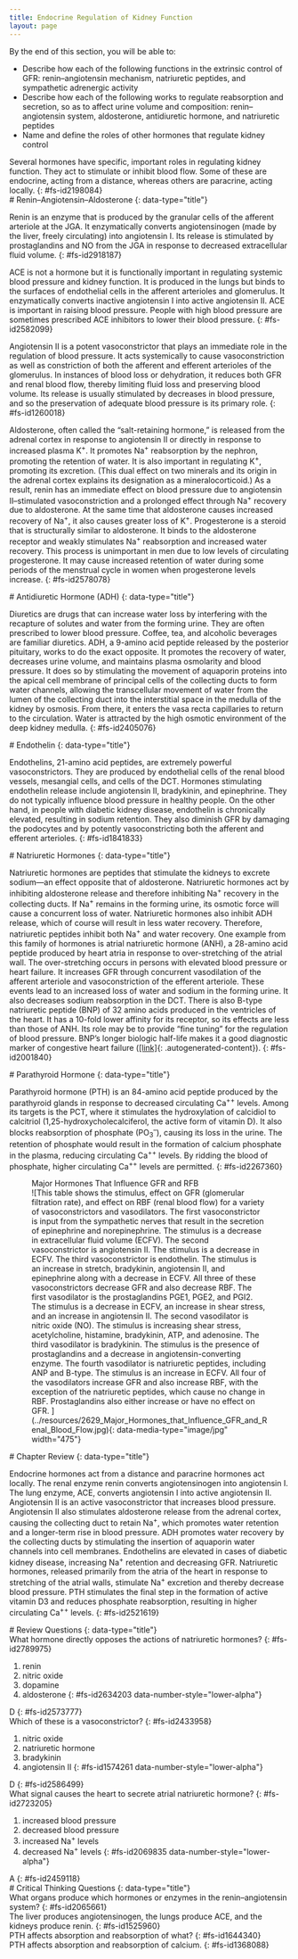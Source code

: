```yaml
---
title: Endocrine Regulation of Kidney Function
layout: page
---
```


<div data-type="abstract" markdown="1">
By the end of this section, you will be able to:

* Describe how each of the following functions in the extrinsic control
  of GFR: renin–angiotensin mechanism, natriuretic peptides, and
  sympathetic adrenergic activity
* Describe how each of the following works to regulate reabsorption and
  secretion, so as to affect urine volume and composition:
  renin–angiotensin system, aldosterone, antidiuretic hormone, and
  natriuretic peptides
* Name and define the roles of other hormones that regulate kidney
  control

</div>
Several hormones have specific, important roles in regulating kidney
function. They act to stimulate or inhibit blood flow. Some of these are
endocrine, acting from a distance, whereas others are paracrine, acting
locally.
{: #fs-id2198084}

<section data-depth="1" id="fs-id2459453" markdown="1">
# Renin–Angiotensin–Aldosterone
{: data-type="title"}

Renin is an enzyme that is produced by the granular cells of the
afferent arteriole at the JGA. It enzymatically converts angiotensinogen
(made by the liver, freely circulating) into angiotensin I. Its release
is stimulated by prostaglandins and NO from the JGA in response to
decreased extracellular fluid volume.
{: #fs-id2918187}

ACE is not a hormone but it is functionally important in regulating
systemic blood pressure and kidney function. It is produced in the lungs
but binds to the surfaces of endothelial cells in the afferent
arterioles and glomerulus. It enzymatically converts inactive
angiotensin I into active angiotensin II. ACE is important in raising
blood pressure. People with high blood pressure are sometimes prescribed
ACE inhibitors to lower their blood pressure.
{: #fs-id2582099}

Angiotensin II is a potent vasoconstrictor that plays an immediate role
in the regulation of blood pressure. It acts systemically to cause
vasoconstriction as well as constriction of both the afferent and
efferent arterioles of the glomerulus. In instances of blood loss or
dehydration, it reduces both GFR and renal blood flow, thereby limiting
fluid loss and preserving blood volume. Its release is usually
stimulated by decreases in blood pressure, and so the preservation of
adequate blood pressure is its primary role.
{: #fs-id1260018}

Aldosterone, often called the “salt-retaining hormone,” is released from
the adrenal cortex in response to angiotensin II or directly in response
to increased plasma K<sup>+</sup>. It promotes Na<sup>+</sup>
reabsorption by the nephron, promoting the retention of water. It is
also important in regulating K<sup>+</sup>,<sup> </sup>promoting its
excretion. (This dual effect on two minerals and its origin in the
adrenal cortex explains its designation as a mineralocorticoid.) As a
result, renin has an immediate effect on blood pressure due to
angiotensin II–stimulated vasoconstriction and a prolonged effect
through Na<sup>+</sup> recovery due to aldosterone. At the same time
that aldosterone causes increased recovery of Na<sup>+</sup>, it also
causes greater loss of K<sup>+</sup>. Progesterone is a steroid that is
structurally similar to aldosterone. It binds to the aldosterone
receptor and weakly stimulates Na<sup>+</sup> reabsorption and increased
water recovery. This process is unimportant in men due to low levels of
circulating progesterone. It may cause increased retention of water
during some periods of the menstrual cycle in women when progesterone
levels increase.
{: #fs-id2578078}

</section>
<section data-depth="1" id="fs-id2587912" markdown="1">
# Antidiuretic Hormone (ADH)
{: data-type="title"}

Diuretics are drugs that can increase water loss by interfering with the
recapture of solutes and water from the forming urine. They are often
prescribed to lower blood pressure. Coffee, tea, and alcoholic beverages
are familiar diuretics. ADH, a 9-amino acid peptide released by the
posterior pituitary, works to do the exact opposite. It promotes the
recovery of water, decreases urine volume, and maintains plasma
osmolarity and blood pressure. It does so by stimulating the movement of
aquaporin proteins into the apical cell membrane of principal cells of
the collecting ducts to form water channels, allowing the transcellular
movement of water from the lumen of the collecting duct into the
interstitial space in the medulla of the kidney by osmosis. From there,
it enters the vasa recta capillaries to return to the circulation. Water
is attracted by the high osmotic environment of the deep kidney medulla.
{: #fs-id2405076}

</section>
<section data-depth="1" id="fs-id2288002" markdown="1">
# Endothelin
{: data-type="title"}

<span data-type="term">Endothelins</span>, 21-amino acid peptides, are
extremely powerful vasoconstrictors. They are produced by endothelial
cells of the renal blood vessels, mesangial cells, and cells of the DCT.
Hormones stimulating endothelin release include angiotensin II,
bradykinin, and epinephrine. They do not typically influence blood
pressure in healthy people. On the other hand, in people with diabetic
kidney disease, endothelin is chronically elevated, resulting in sodium
retention. They also diminish GFR by damaging the podocytes and by
potently vasoconstricting both the afferent and efferent arterioles.
{: #fs-id1841833}

</section>
<section data-depth="1" id="fs-id2019825" markdown="1">
# Natriuretic Hormones
{: data-type="title"}

Natriuretic hormones are peptides that stimulate the kidneys to excrete
sodium—an effect opposite that of aldosterone. Natriuretic hormones act
by inhibiting aldosterone release and therefore inhibiting
Na<sup>+</sup> recovery in the collecting ducts. If Na<sup>+</sup>
remains in the forming urine, its osmotic force will cause a concurrent
loss of water. Natriuretic hormones also inhibit ADH release, which of
course will result in less water recovery. Therefore, natriuretic
peptides inhibit both Na<sup>+</sup> and water recovery. One example
from this family of hormones is atrial natriuretic hormone (ANH), a
28-amino acid peptide produced by heart atria in response to
over-stretching of the atrial wall. The over-stretching occurs in
persons with elevated blood pressure or heart failure. It increases GFR
through concurrent vasodilation of the afferent arteriole and
vasoconstriction of the efferent arteriole. These events lead to an
increased loss of water and sodium in the forming urine. It also
decreases sodium reabsorption in the DCT. There is also B-type
natriuretic peptide (BNP) of 32 amino acids produced in the ventricles
of the heart. It has a 10-fold lower affinity for its receptor, so its
effects are less than those of ANH. Its role may be to provide “fine
tuning” for the regulation of blood pressure. BNP’s longer biologic
half-life makes it a good diagnostic marker of congestive heart failure
([\[link\]](#fig-ch26_08_01){: .autogenerated-content}).
{: #fs-id2001840}

</section>
<section data-depth="1" id="fs-id2100998" markdown="1">
# Parathyroid Hormone
{: data-type="title"}

Parathyroid hormone (PTH) is an 84-amino acid peptide produced by the
parathyroid glands in response to decreased circulating Ca<sup>++</sup>
levels. Among its targets is the PCT, where it stimulates the
hydroxylation of calcidiol to calcitriol (1,25-hydroxycholecalciferol,
the active form of vitamin D). It also blocks reabsorption of phosphate
(PO<sub>3</sub><sup>–</sup>), causing its loss in the urine. The
retention of phosphate would result in the formation of calcium
phosphate in the plasma, reducing circulating Ca<sup>++</sup> levels. By
ridding the blood of phosphate, higher circulating Ca<sup>++</sup>
levels are permitted.
{: #fs-id2267360}

<figure id="fig-ch26_08_01">
<div data-type="title">
Major Hormones That Influence GFR and RFB
</div>
<span markdown="1" data-type="media" id="fs-id2753152" data-alt="This table shows the
stimulus, effect on GFR (glomerular filtration rate), and effect on RBF
(renal blood flow) for a variety of vasoconstrictors and vasodilators.
The first vasoconstrictor is input from the sympathetic nerves that
result in the secretion of epinephrine and norepinephrine. The stimulus
is a decrease in extracellular fluid volume (ECFV). The second
vasoconstrictor is angiotensin II. The stimulus is a decrease in ECFV.
The third vasoconstrictor is endothelin. The stimulus is an increase in
stretch, bradykinin, angiotensin II, and epinephrine along with a
decrease in ECFV. All three of these vasoconstrictors decrease GFR and
also decrease RBF. The first vasodilator is the prostaglandins PGE1,
PGE2, and PGI2. The stimulus is a decrease in ECFV, an increase in shear
stress, and an increase in angiotensin II. The second vasodilator is
nitric oxide (NO). The stimulus is increasing shear stress,
acetylcholine, histamine, bradykinin, ATP, and adenosine. The third
vasodilator is bradykinin. The stimulus is the presence of
prostaglandins and a decrease in angiotensin-converting enzyme. The
fourth vasodilator is natriuretic peptides, including ANP and B-type.
The stimulus is an increase in ECFV. All four of the vasodilators
increase GFR and also increase RBF, with the exception of the
natriuretic peptides, which cause no change in RBF. Prostaglandins also
either increase or have no effect on GFR. "> ![This table shows the
stimulus, effect on GFR (glomerular filtration rate), and effect on RBF
(renal blood flow) for a variety of vasoconstrictors and vasodilators.
The first vasoconstrictor is input from the sympathetic nerves that
result in the secretion of epinephrine and norepinephrine. The stimulus
is a decrease in extracellular fluid volume (ECFV). The second
vasoconstrictor is angiotensin II. The stimulus is a decrease in ECFV.
The third vasoconstrictor is endothelin. The stimulus is an increase in
stretch, bradykinin, angiotensin II, and epinephrine along with a
decrease in ECFV. All three of these vasoconstrictors decrease GFR and
also decrease RBF. The first vasodilator is the prostaglandins PGE1,
PGE2, and PGI2. The stimulus is a decrease in ECFV, an increase in shear
stress, and an increase in angiotensin II. The second vasodilator is
nitric oxide (NO). The stimulus is increasing shear stress,
acetylcholine, histamine, bradykinin, ATP, and adenosine. The third
vasodilator is bradykinin. The stimulus is the presence of
prostaglandins and a decrease in angiotensin-converting enzyme. The
fourth vasodilator is natriuretic peptides, including ANP and B-type.
The stimulus is an increase in ECFV. All four of the vasodilators
increase GFR and also increase RBF, with the exception of the
natriuretic peptides, which cause no change in RBF. Prostaglandins also
either increase or have no effect on GFR.
](../resources/2629_Major_Hormones_that_Influence_GFR_and_Renal_Blood_Flow.jpg){:
data-media-type="image/jpg" width="475"} </span>
</figure>
</section>
<section data-depth="1" id="fs-id2175912" class="summary" markdown="1">
# Chapter Review
{: data-type="title"}

Endocrine hormones act from a distance and paracrine hormones act
locally. The renal enzyme renin converts angiotensinogen into
angiotensin I. The lung enzyme, ACE, converts angiotensin I into active
angiotensin II. Angiotensin II is an active vasoconstrictor that
increases blood pressure. Angiotensin II also stimulates aldosterone
release from the adrenal cortex, causing the collecting duct to retain
Na<sup>+</sup>, which promotes water retention and a longer-term rise in
blood pressure. ADH promotes water recovery by the collecting ducts by
stimulating the insertion of aquaporin water channels into cell
membranes. Endothelins are elevated in cases of diabetic kidney disease,
increasing Na<sup>+</sup> retention and decreasing GFR. Natriuretic
hormones, released primarily from the atria of the heart in response to
stretching of the atrial walls, stimulate Na<sup>+</sup> excretion and
thereby decrease blood pressure. PTH stimulates the final step in the
formation of active vitamin D3 and reduces phosphate reabsorption,
resulting in higher circulating Ca<sup>++</sup> levels.
{: #fs-id2521619}

</section>
<section data-depth="1" id="fs-id1881350" class="multiple-choice" markdown="1">
# Review Questions
{: data-type="title"}

<div data-type="exercise" id="fs-id1530205">
<div data-type="problem" id="fs-id2848303" markdown="1">
What hormone directly opposes the actions of natriuretic hormones?
{: #fs-id2789975}

1.  renin
2.  nitric oxide
3.  dopamine
4.  aldosterone
{: #fs-id2634203 data-number-style="lower-alpha"}

</div>
<div data-type="solution" id="fs-id1753269" data-label="" markdown="1">
D
{: #fs-id2573777}

</div>
</div>
<div data-type="exercise" id="fs-id1968776">
<div data-type="problem" id="fs-id1910441" markdown="1">
Which of these is a vasoconstrictor?
{: #fs-id2433958}

1.  nitric oxide
2.  natriuretic hormone
3.  bradykinin
4.  angiotensin II
{: #fs-id1574261 data-number-style="lower-alpha"}

</div>
<div data-type="solution" id="fs-id2614426" data-label="" markdown="1">
D
{: #fs-id2586499}

</div>
</div>
<div data-type="exercise" id="fs-id2484096">
<div data-type="problem" id="fs-id2045450" markdown="1">
What signal causes the heart to secrete atrial natriuretic hormone?
{: #fs-id2723205}

1.  increased blood pressure
2.  decreased blood pressure
3.  increased Na<sup>+</sup> levels
4.  decreased Na<sup>+</sup> levels
{: #fs-id2069835 data-number-style="lower-alpha"}

</div>
<div data-type="solution" id="fs-id2788562" data-label="" markdown="1">
A
{: #fs-id2459118}

</div>
</div>
</section>
<section data-depth="1" id="fs-id2582486" class="free-response" markdown="1">
# Critical Thinking Questions
{: data-type="title"}

<div data-type="exercise" id="fs-id2052496">
<div data-type="problem" id="fs-id1926689" markdown="1">
What organs produce which hormones or enzymes in the renin–angiotensin
system?
{: #fs-id2065661}

</div>
<div data-type="solution" id="fs-id1521257" data-label="" markdown="1">
The liver produces angiotensinogen, the lungs produce ACE, and the
kidneys produce renin.
{: #fs-id1525960}

</div>
</div>
<div data-type="exercise" id="fs-id2240187">
<div data-type="problem" id="fs-id2488825" markdown="1">
PTH affects absorption and reabsorption of what?
{: #fs-id1644340}

</div>
<div data-type="solution" id="fs-id2568688" data-label="" markdown="1">
PTH affects absorption and reabsorption of calcium.
{: #fs-id1368088}

</div>
</div>
</section>



